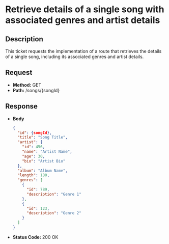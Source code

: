 # Retrieve details of a single song with associated genres and artist details

## Description
This ticket requests the implementation of a route that retrieves the details of a single song, including its associated genres and artist details.

## Request
- **Method:** GET
- **Path:** /songs/{songId}

## Response
- **Body**
  ```json
  {
    "id": {songId},
    "title": "Song Title",
    "artist": {
      "id": 456,
      "name": "Artist Name",
      "age": 30,
      "bio": "Artist Bio"
    },
    "album": "Album Name",
    "length": 180,
    "genres": [
      {
        "id": 789,
        "description": "Genre 1"
      },
      {
        "id": 123,
        "description": "Genre 2"
      }
    ]
  }
  ```
- **Status Code:** 200 OK
